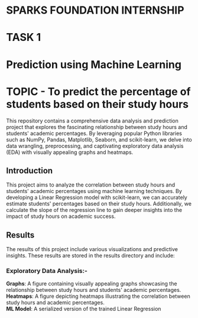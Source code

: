 # **SPARKS FOUNDATION INTERNSHIP**

# **TASK 1**
# **Prediction using Machine Learning**
# TOPIC - To predict the percentage of students based on their study hours

This repository contains a comprehensive data analysis and prediction project that explores the fascinating relationship between study hours and students' academic percentages. By leveraging popular Python libraries such as NumPy, Pandas, Matplotlib, Seaborn, and scikit-learn, we delve into data wrangling, preprocessing, and captivating exploratory data analysis (EDA) with visually appealing graphs and heatmaps.

## **Introduction**
This project aims to analyze the correlation between study hours and students' academic percentages using machine learning techniques. By developing a Linear Regression model with scikit-learn, we can accurately estimate students' percentages based on their study hours. Additionally, we calculate the slope of the regression line to gain deeper insights into the impact of study hours on academic success.

## **Results**
The results of this project include various visualizations and predictive insights. These results are stored in the results directory and include:

### **Exploratory Data Analysis:-**
**Graphs**: A figure containing visually appealing graphs showcasing the relationship between study hours and students' academic percentages.
**Heatmaps**: A figure depicting heatmaps illustrating the correlation between study hours and academic percentages.\
**ML Model**: A serialized version of the trained Linear Regression

